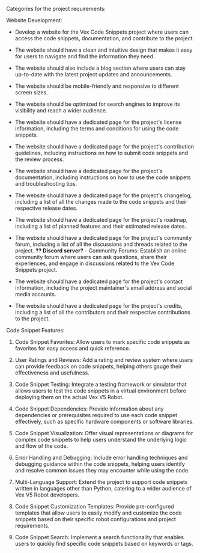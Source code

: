 Categories for the project requirements:

Website Development:
- Develop a website for the Vex Code Snippets project where users can access the code snippets, documentation, and contribute to the project.


- The website should have a clean and intuitive design that makes it easy for users to navigate and find the information they need.


- The website should also include a blog section where users can stay up-to-date with the latest project updates and announcements.

- The website should be mobile-friendly and responsive to different screen sizes.

- The website should be optimized for search engines to improve its visibility and reach a wider audience.


- The website should have a dedicated page for the project's license information, including the terms and conditions for using the code snippets.

- The website should have a dedicated page for the project's contribution guidelines, including instructions on how to submit code snippets and the review process.

- The website should have a dedicated page for the project's documentation, including instructions on how to use the code snippets and troubleshooting tips.

- The website should have a dedicated page for the project's changelog, including a list of all the changes made to the code snippets and their respective release dates.

- The website should have a dedicated page for the project's roadmap, including a list of planned features and their estimated release dates.

- The website should have a dedicated page for the project's community forum, including a list of all the discussions and threads related to the project. **?? Discord server?** - Community Forums: Establish an online community forum where users can ask questions, share their experiences, and engage in discussions related to the Vex Code Snippets project.


- The website should have a dedicated page for the project's contact information, including the project maintainer's email address and social media accounts.

- The website should have a dedicated page for the project's credits, including a list of all the contributors and their respective contributions to the project.

Code Snippet Features:
1. Code Snippet Favorites: Allow users to mark specific code snippets as favorites for easy access and quick reference.


3. User Ratings and Reviews: Add a rating and review system where users can provide feedback on code snippets, helping others gauge their effectiveness and usefulness.

4. Code Snippet Testing: Integrate a testing framework or simulator that allows users to test the code snippets in a virtual environment before deploying them on the actual Vex V5 Robot.


5. Code Snippet Dependencies: Provide information about any dependencies or prerequisites required to use each code snippet effectively, such as specific hardware components or software libraries.


6. Code Snippet Visualization: Offer visual representations or diagrams for complex code snippets to help users understand the underlying logic and flow of the code.


7. Error Handling and Debugging: Include error handling techniques and debugging guidance within the code snippets, helping users identify and resolve common issues they may encounter while using the code.


8. Multi-Language Support: Extend the project to support code snippets written in languages other than Python, catering to a wider audience of Vex V5 Robot developers.


9. Code Snippet Customization Templates: Provide pre-configured templates that allow users to easily modify and customize the code snippets based on their specific robot configurations and project requirements.


11. Code Snippet Search: Implement a search functionality that enables users to quickly find specific code snippets based on keywords or tags.

